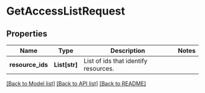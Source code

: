 # GetAccessListRequest


## Properties

Name | Type | Description | Notes
------------ | ------------- | ------------- | -------------
**resource_ids** | **List[str]** | List of ids that identify resources. | 

[[Back to Model list]](../README.md#documentation-for-models) [[Back to API list]](../README.md#documentation-for-api-endpoints) [[Back to README]](../README.md)


